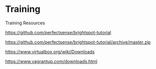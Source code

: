 # Training
Training Resources


https://github.com/perfectsense/brightspot-tutorial

https://github.com/perfectsense/brightspot-tutorial/archive/master.zip

https://www.virtualbox.org/wiki/Downloads

https://www.vagrantup.com/downloads.html

